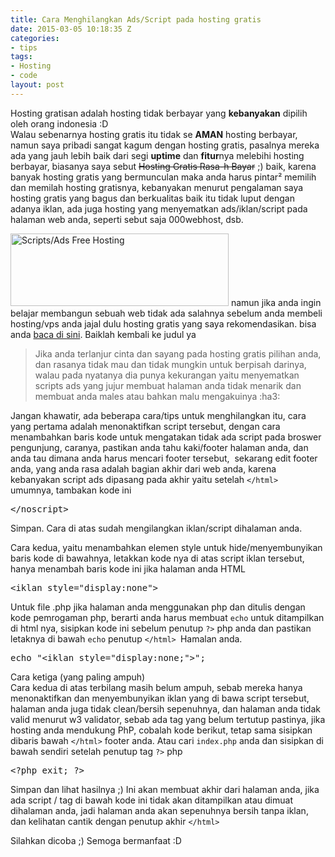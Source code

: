 ```yaml
---
title: Cara Menghilangkan Ads/Script pada hosting gratis
date: 2015-03-05 10:18:35 Z
categories:
- tips
tags:
- Hosting
- code
layout: post
---
```


<p>Hosting gratisan adalah hosting tidak berbayar yang <strong>kebanyakan</strong> dipilih oleh orang indonesia :D<br>
Walau sebenarnya hosting gratis itu tidak se <strong>AMAN</strong> hosting berbayar, namun saya pribadi sangat kagum dengan hosting gratis, pasalnya mereka ada yang jauh lebih baik dari segi <strong>uptime</strong> dan <strong>fitur</strong>nya melebihi hosting berbayar, biasanya saya sebut <del>Hosting Gratis Rasa-h Bayar</del> ;) baik, karena banyak hosting gratis yang bermunculan maka anda harus pintar² memilih dan memilah hosting gratisnya, kebanyakan menurut pengalaman saya hosting gratis yang bagus dan berkualitas baik itu tidak luput dengan adanya iklan, ada juga hosting yang menyematkan ads/iklan/script pada halaman web anda, seperti sebut saja 000webhost, dsb.<span id="more-1498"></span></p>
<p><a href="https://eggoez.bitbucket.io/wp-content/uploads/2015/03/script-ads-free-hosting.png" class="fancybox image"><img class="alignleft wp-image-1510 " src="https://eggoez.bitbucket.io/wp-content/uploads/2015/03/script-ads-free-hosting.png" alt="Scripts/Ads Free Hosting" width="349" height="116"></a> namun jika anda ingin belajar membangun sebuah web tidak ada salahnya sebelum anda membeli hosting/vps anda jajal dulu hosting gratis yang saya rekomendasikan. bisa anda <a href="https://eggoez.bitbucket.io/flatpress/?x=entry:entry140311-041133;comments:1">baca di sini</a>. Baiklah kembali ke judul ya</p>
<blockquote><p>Jika anda terlanjur cinta dan sayang pada hosting gratis pilihan anda, dan rasanya tidak mau dan tidak mungkin untuk berpisah darinya, walau pada nyatanya dia punya kekurangan yaitu menyematkan scripts ads yang jujur membuat halaman anda tidak menarik dan membuat anda males atau bahkan malu mengakuinya :ha3:</p></blockquote>
<p>Jangan khawatir, ada beberapa cara/tips untuk menghilangkan itu, cara yang pertama adalah menonaktifkan script tersebut, dengan cara menambahkan baris kode untuk mengatakan tidak ada script pada broswer pengunjung, caranya, pastikan anda tahu kaki/footer halaman anda, dan anda tau dimana anda harus mencari footer tersebut,&nbsp; sekarang edit footer anda, yang anda rasa adalah bagian akhir dari web anda, karena kebanyakan script ads dipasang pada akhir yaitu setelah <code>&lt;/html&gt; </code>umumnya, tambakan kode ini</p>
<pre>&lt;/noscript&gt;</pre>
<p>Simpan. Cara di atas sudah mengilangkan iklan/script dihalaman anda.</p>
<p>Cara kedua, yaitu menambahkan elemen style untuk hide/menyembunyikan baris kode di bawahnya, letakkan kode nya di atas script iklan tersebut, hanya menambah baris kode ini jika halaman anda HTML</p>
<pre>&lt;iklan style="display:none"&gt;</pre>
<p>Untuk file .php jika halaman anda menggunakan php dan ditulis dengan kode pemrogaman php, berarti anda harus membuat <code>echo</code> untuk ditampilkan di html nya, sisipkan kode ini sebelum penutup <code>?&gt;</code> php anda dan pastikan letaknya di bawah <code>echo</code> penutup <code>&lt;/html&gt; </code>Hamalan anda.</p>
<pre>echo "&lt;iklan style="display:none;"&gt;";</pre>
<p>Cara ketiga (yang paling ampuh)<br>
Cara kedua di atas terbilang masih belum ampuh, sebab mereka hanya menonaktifkan dan menyembunyikan iklan yang di bawa script tersebut, halaman anda juga tidak clean/bersih sepenuhnya, dan halaman anda tidak valid menurut w3 validator, sebab ada tag yang belum tertutup pastinya, jika hosting anda mendukung PhP, cobalah kode berikut, tetap sama sisipkan dibaris bawah <code>&lt;/html&gt;</code> footer anda. Atau cari <code>index.php</code> anda dan sisipkan di bawah sendiri setelah penutup tag <code>?&gt;</code> php</p>
<pre>&lt;?php exit; ?&gt;</pre>
<p>Simpan dan lihat hasilnya ;) Ini akan membuat akhir dari halaman anda, jika ada script / tag di bawah kode ini tidak akan ditampilkan atau dimuat dihalaman anda, jadi halaman anda akan sepenuhnya bersih tanpa iklan, dan kelihatan cantik dengan penutup akhir <code>&lt;/html&gt;</code></p>
<p>Silahkan dicoba ;) Semoga bermanfaat :D</p>

